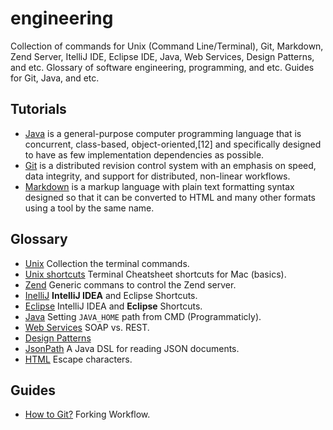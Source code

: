 engineering
===========

Collection of commands for Unix (Command Line/Terminal), Git, Markdown, Zend Server, ItelliJ IDE, Eclipse IDE, Java, Web Services, Design Patterns, and etc. Glossary of software engineering, programming, and etc. Guides for Git, Java, and etc. 

Tutorials
---------

- [Java](https://github.com/valerysamovich/engineering/blob/master/docs/java-tutorial.md) is a general-purpose computer programming language that is concurrent, class-based, object-oriented,[12] and specifically designed to have as few implementation dependencies as possible.
- [Git](https://github.com/valerysamovich/engineering/blob/master/docs/git.md) is a distributed revision control system with an emphasis on speed, data integrity, and support for distributed, non-linear workflows.
- [Markdown](https://github.com/valerysamovich/engineering/blob/master/docs/markdown.md) is a markup language with plain text formatting syntax designed so that it can be converted to HTML and many other formats using a tool by the same name.

Glossary
--------

- [Unix](https://github.com/valerysamovich/engineering/blob/master/docs/unix.md) Collection the terminal commands.
- [Unix shortcuts](https://github.com/0nn0/terminal-mac-cheatsheet/wiki/Terminal-Cheatsheet-for-Mac-(-basics-)) Terminal Cheatsheet shortcuts for Mac (basics).
- [Zend](https://github.com/valerysamovich/engineering/blob/master/docs/zend.md) Generic commans to control the Zend server.
- [InelliJ](https://github.com/valerysamovich/engineering/blob/master/docs/eclipse.md) **IntelliJ IDEA** and Eclipse Shortcuts.
- [Eclipse](https://github.com/valerysamovich/engineering/blob/master/docs/eclipse.md) IntelliJ IDEA and **Eclipse** Shortcuts.
- [Java](https://github.com/valerysamovich/engineering/blob/master/docs/java.md) Setting `JAVA_HOME` path from CMD (Programmaticly).
- [Web Services](https://github.com/valerysamovich/engineering/blob/master/docs/web-services.md) SOAP vs. REST.
- [Design Patterns](https://github.com/valerysamovich/engineering/blob/master/docs/design-patterns.md)
- [JsonPath](https://github.com/valerysamovich/engineering/blob/master/docs/jsonpath.md) A Java DSL for reading JSON documents.
- [HTML](http://dev.w3.org/html5/html-author/charref) Escape characters.

Guides
------

- [How to Git?](https://github.com/valerysamovich/engineering/blob/master/docs/how-to-git.md) Forking Workflow.
